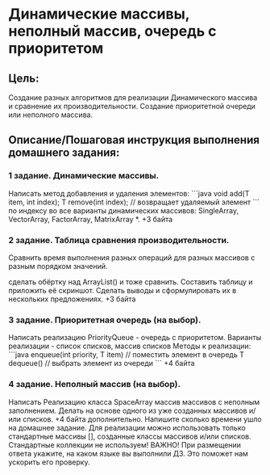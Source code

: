 # Динамические массивы, неполный массив, очередь с приоритетом

## Цель:
Создание разных алгоритмов для реализации Динамического массива и сравнение их производительности. Создание приоритетной очереди или неполного массива.

## Описание/Пошаговая инструкция выполнения домашнего задания:
### 1 задание. Динамические массивы.
Написать метод добавления и удаления элементов:
\`\`\`java
void add(T item, int index);
T remove(int index); // возвращает удаляемый элемент
\`\`\`
по индексу во все варианты динамических массивов:
SingleArray, VectorArray, FactorArray, MatrixArray *.
+3 байта

### 2 задание. Таблица сравнения производительности.
Сравнить время выполнения разных операций
для разных массивов с разным порядком значений.

сделать обёртку над ArrayList() и тоже сравнить.
Составить таблицу и приложить её скриншот.
Сделать выводы и сформулировать их в нескольких предложениях.
+3 байта

### 3 задание. Приоритетная очередь (на выбор).
Написать реализацию PriorityQueue - очередь с приоритетом.
Варианты реализации - список списков, массив списков
Методы к реализации:
\`\`\`java
enqueue(int priority, T item) // поместить элемент в очередь
T dequeue() // выбрать элемент из очереди
\`\`\`
+4 байта

### 4 задание. Неполный массив (на выбор).
Написать Реализацию класса SpaceArray массив массивов с неполным заполнением.
Делать на основе одного из уже созданных массивов и/или списков.
+4 байта дополнительно.
Напишите сколько времени ушло на домашнее задание.
Для реализации можно использовать только стандартные массивы [],
созданные классы массивов и/или списков. Стандартные коллекции не используем!
ВАЖНО! При размещении ответа укажите, на каком языке вы выполнили ДЗ. Это поможет нам ускорить его проверку.
